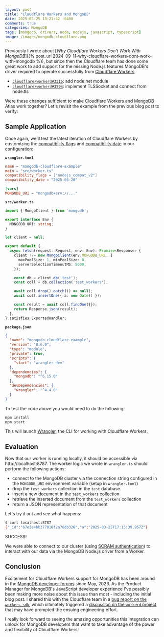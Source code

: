 ```yaml
---
layout: post
title: "Cloudflare Workers and MongoDB"
date: 2025-03-25 13:21:42 -0400
comments: true
categories: MongoDB
tags: [mongodb, drivers, node, nodejs, javascript, typescript]
image: /images/mongodb-cloudflare.png
---
```


Previously I wrote about [_Why Cloudflare Workers Don't Work With MongoDB_]({% post_url 2024-09-11-why-cloudflare-workers-dont-work-with-mongodb %}), but since then the Cloudflare team has done some great work to add support for the missing Node.js features MongoDB's driver required to operate successfully from [Cloudflare Workers](https://workers.cloudflare.com/):

* [`cloudflare/workerd#3315`](https://github.com/cloudflare/workerd/pull/3315): add node:net module
* [`cloudflare/workerd#3594`](https://github.com/cloudflare/workerd/pull/3594): implement TLSSocket and connect from node:tls

Were these changes sufficient to make Cloudflare Workers and MongoDB Atlas work together? Let's revisit the example from the previous blog post to verify:

## Sample Application

Once again, we'll test the latest iteration of Cloudflare Workers by customizing the [compatibility flags](https://developers.cloudflare.com/workers/configuration/compatibility-dates/#setting-compatibility-flags) and [compatibility date](https://developers.cloudflare.com/workers/configuration/compatibility-dates/) in our configuration:

**`wrangler.toml`**
```toml
name = "mongodb-cloudflare-example"
main = "src/worker.ts"
compatibility_flags = ["nodejs_compat_v2"]
compatibility_date = "2025-03-20"

[vars]
MONGODB_URI = "mongodb+srv://..."
```

**`src/worker.ts`**
```ts
import { MongoClient } from 'mongodb';

export interface Env {
  MONGODB_URI: string;
}

let client = null;

export default {
  async fetch(request: Request, env: Env): Promise<Response> {
    client ??= new MongoClient(env.MONGODB_URI, {
      maxPoolSize: 1, minPoolSize: 0,
      serverSelectionTimeoutMS: 5000,
    });

    const db = client.db('test');
    const coll = db.collection('test_workers');

    await coll.drop().catch(() => null);
    await coll.insertOne({ a: new Date() });

    const result = await coll.findOne({});
    return Response.json(result);
  },
} satisfies ExportedHandler;
```

**`package.json`**
```json
{
  "name": "mongodb-cloudflare-example",
  "version": "0.0.0",
  "type": "module",
  "private": true,
  "scripts": {
    "start": "wrangler dev"
  },
  "dependencies": {
    "mongodb": "^6.15.0"
  },
  "devDependencies": {
    "wrangler": "^4.4.0"
  }
}
```

To test the code above you would need to do the following:

```bash
npm install
npm start
```

This will launch [Wrangler](https://developers.cloudflare.com/workers/wrangler/), the CLI for working with Cloudflare Workers.

## Evaluation

Now that our worker is running locally, it should be accessible via http://localhost:8787. The worker logic we wrote in `wrangler.ts` should perform the following actions:

* connect to the MongoDB cluster via the connection string configured in the `MONGODB_URI` environment variable (setup in `wrangler.toml`)
* drop the `test_workers` collection in the `test` database
* insert a new document in the `test_workers` collection
* retrieve the inserted document from the `test_workers` collection
* return a JSON representation of that document

Let's try it out and see what happens:

```bash
$ curl localhost:8787
{"_id":"67e2e4bb377816f2a78db326","a":"2025-03-25T17:15:39.957Z"}
```

SUCCESS!

We were able to connect to our cluster (using [SCRAM authentication](https://www.mongodb.com/docs/drivers/node/current/fundamentals/authentication/mechanisms/)) to interact with our data via the MongoDB Node.js driver from a Worker.

## Conclusion

Excitement for Cloudflare Workers support for MongoDB has been around in the [MongoDB developer forums](https://www.mongodb.com/community/forums/t/cloudflare-workers-integration-is-now-possible/226708) since May, 2023. As the Product Manager for MongoDB's JavaScript developer experience I've possibly been making more noise about this issue than most - including the initial blog post. I shared this with the Cloudflare team in a [bug report on the `workers-sdk`](https://github.com/cloudflare/workers-sdk/issues/6684), which ultimately triggered a [discussion on the `workerd` project](https://github.com/cloudflare/workerd/discussions/2721) that may have prompted the ensuing engineering effort.

I really look forward to seeing the amazing opportunities this integration can unlock for MongoDB developers that want to take advantage of the power and flexibility of Cloudflare Workers!

